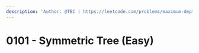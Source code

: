 ```yaml
---
description: 'Author: @TBC | https://leetcode.com/problems/maximum-depth-of-binary-tree'
---
```


# 0101 - Symmetric Tree (Easy)
